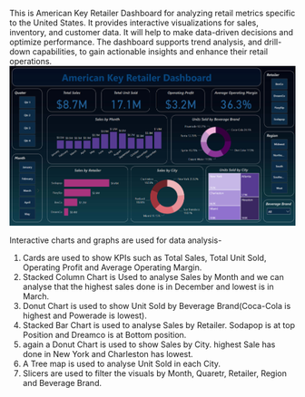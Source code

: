 This is American Key Retailer Dashboard for analyzing retail metrics specific to the United States. It provides interactive visualizations for sales, inventory, and customer data. It will help to make data-driven decisions and optimize performance. The dashboard supports trend analysis, and drill-down capabilities, to gain actionable insights and enhance their retail operations.
![American Key Retailer Dashboard](https://github.com/bhawna-sinha/PowerBI/blob/main/American%20Key%20Retailer%20Analysis/Screenshot%202023-07-14%20210946.png?raw=true)

Interactive charts and graphs are used for data analysis-
1. Cards are used to show KPIs such as Total Sales, Total Unit Sold, Operating Profit and Average Operating Margin.
2. Stacked Column Chart is Used to analyse Sales by Month and we can analyse that the highest sales done is in December and lowest is in March.
3. Donut Chart is used to show Unit Sold by Beverage Brand(Coca-Cola is highest and Powerade is lowest).
4. Stacked Bar Chart is used to analyse Sales by Retailer. Sodapop is at top Position and Dreamco is at Bottom position.
5. again a Donut Chart is used to show Sales by City. highest Sale has done in New York and Charleston has lowest.
6. A Tree map is used to analyse Unit Sold in each City.
7. Slicers are used to filter the visuals by Month, Quaretr, Retailer, Region and Beverage Brand.
